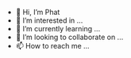 - 👋 Hi, I’m Phat
- 👀 I’m interested in ...
- 🌱 I’m currently learning ...
- 💞️ I’m looking to collaborate on ...
- 📫 How to reach me ...

<!---
TrnHunhTnPht/TrnHunhTnPht is a ✨ special ✨ repository because its `README.md` (this file) appears on your GitHub profile.
You can click the Preview link to take a look at your changes.
--->
